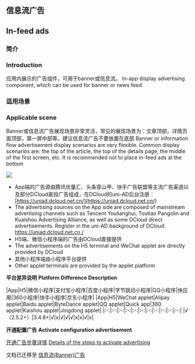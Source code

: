 ## 信息流广告
## In-feed ads

### 简介
### Introduction

应用内展示的广告组件，可用于banner或信息流。
In-app display advertising component, which can be used for banner or news feed.

### 适用场景
### Applicable scene

Banner或信息流广告展现场景非常灵活，常见的展现场景为：文章顶部，详情页面顶部，第一屏中部等。建议信息流广告不要放置在底部
Banner or information flow advertisement display scenarios are very flexible. Common display scenarios are: the top of the article, the top of the details page, the middle of the first screen, etc. It is recommended not to place in-feed ads at the bottom

![](https://web-assets.dcloud.net.cn/unidoc/zh/ad-feed.png)


- App端的广告源由腾讯优量汇、头条穿山甲、快手广告联盟等主流广告渠道以及部分DCloud直投广告组成，在DCloud的uni-AD后台注册：[https://uniad.dcloud.net.cn/](https://uniad.dcloud.net.cn/)
- The advertising sources on the App side are composed of mainstream advertising channels such as Tencent Youlianghui, Toutiao Pangolin and Kuaishou Advertising Alliance, as well as some DCloud direct advertisements. Register in the uni-AD background of DCloud: [https://uniad.dcloud.net.cn /](https://uniad.dcloud.net.cn/)
- H5端、微信小程序端的广告由DCloud直接提供
- The advertisements on the H5 terminal and WeChat applet are directly provided by DCloud
- 其他小程序端由小程序平台提供
- Other applet terminals are provided by the applet platform

**平台差异说明**
**Platform Difference Description**

|App|H5|微信小程序|支付宝小程序|百度小程序|字节跳动小程序|QQ小程序|快应用|360小程序|快手小程序|京东小程序|
|App|H5|WeChat applet|Alipay applet|Baidu applet|ByteDance applet|QQ applet|Quick app|360 applet|Kaishou applet|Jingdong applet|
|:-:|:-:|:-:|:-:|:-:|:-:|:-:|:-:|:-:|:-:|:-:|
|√（2.5.2+）|3.4.8+|√|x|√|√|√|x|x|√|x|

**开通配置广告**
**Activate configuration advertisement**

[开通广告步骤详情](https://uniapp.dcloud.net.cn/uni-ad.html#start)
[Details of the steps to activate advertising](https://uniapp.dcloud.net.cn/uni-ad.html#start)


文档已迁移至 [信息流(Banner)广告](https://uniapp.dcloud.net.cn/uni-ad/ad-component.html)
